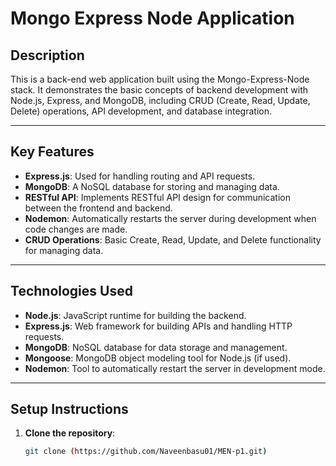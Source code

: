# Mongo Express Node  Application

## Description

This is a back-end web application built using the Mongo-Express-Node stack. It demonstrates the basic concepts of backend development with Node.js, Express, and MongoDB, including CRUD (Create, Read, Update, Delete) operations, API development, and database integration. 

---

## Key Features

- **Express.js**: Used for handling routing and API requests.
- **MongoDB**: A NoSQL database for storing and managing data.
- **RESTful API**: Implements RESTful API design for communication between the frontend and backend.
- **Nodemon**: Automatically restarts the server during development when code changes are made.
- **CRUD Operations**: Basic Create, Read, Update, and Delete functionality for managing data.

---

## Technologies Used

- **Node.js**: JavaScript runtime for building the backend.
- **Express.js**: Web framework for building APIs and handling HTTP requests.
- **MongoDB**: NoSQL database for data storage and management.
- **Mongoose**: MongoDB object modeling tool for Node.js (if used).
- **Nodemon**: Tool to automatically restart the server in development mode.

---

## Setup Instructions

1. **Clone the repository**:

   ```bash
   git clone (https://github.com/Naveenbasu01/MEN-p1.git)

